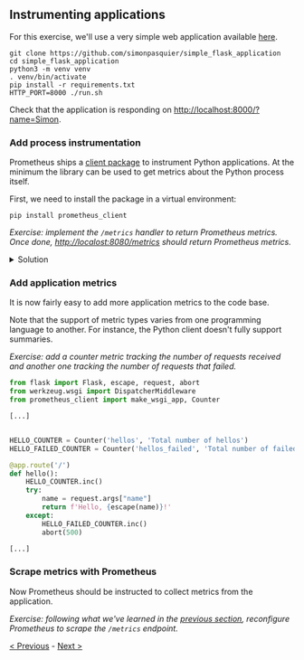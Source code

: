 ## Instrumenting applications

For this exercise, we'll use a very simple web application available [here](https://github.com/simonpasquier/simple_flask_application).

```
git clone https://github.com/simonpasquier/simple_flask_application
cd simple_flask_application
python3 -m venv venv
. venv/bin/activate
pip install -r requirements.txt
HTTP_PORT=8000 ./run.sh
```

Check that the application is responding on <http://localhost:8000/?name=Simon>.

### Add process instrumentation

Prometheus ships a [client
package](https://github.com/prometheus/client_python) to instrument Python
applications. At the minimum the library can be used to get metrics about the Python
process itself.

First, we need to install the package in a virtual environment:

```
pip install prometheus_client
```

*Exercise: implement the `/metrics` handler to return Prometheus metrics.
Once done, <http://localost:8080/metrics> should return Prometheus metrics.*

<details>
  <summary>Solution</summary>

Check the [client_python documentation](https://github.com/prometheus/client_python/#flask) for Flask applications.

```python
from flask import Flask, escape, request, abort
from werkzeug.wsgi import DispatcherMiddleware
from prometheus_client import make_wsgi_app

[...]

app_dispatch = DispatcherMiddleware(app, {
    '/metrics': make_wsgi_app()
})
```
</details>


### Add application metrics

It is now fairly easy to add more application metrics to the code base.

Note that the support of metric types varies from one programming language to another. For
instance, the Python client doesn't fully support summaries.

*Exercise: add a counter metric tracking the number of requests received and another one tracking the number of requests that failed.*

```python
from flask import Flask, escape, request, abort
from werkzeug.wsgi import DispatcherMiddleware
from prometheus_client import make_wsgi_app, Counter

[...]


HELLO_COUNTER = Counter('hellos', 'Total number of hellos')
HELLO_FAILED_COUNTER = Counter('hellos_failed', 'Total number of failed hellos')

@app.route('/')
def hello():
    HELLO_COUNTER.inc()
    try:
        name = request.args["name"]
        return f'Hello, {escape(name)}!'
    except:
        HELLO_FAILED_COUNTER.inc()
        abort(500)

[...]
```

### Scrape metrics with Prometheus

Now Prometheus should be instructed to collect metrics from the application.

*Exercise: following what we've learned in the [previous section](ServiceDiscovery.md), reconfigure Prometheus to scrape the `/metrics` endpoint.*

[< Previous](ServiceDiscovery.md) - [Next >](HighAvailability.md)

